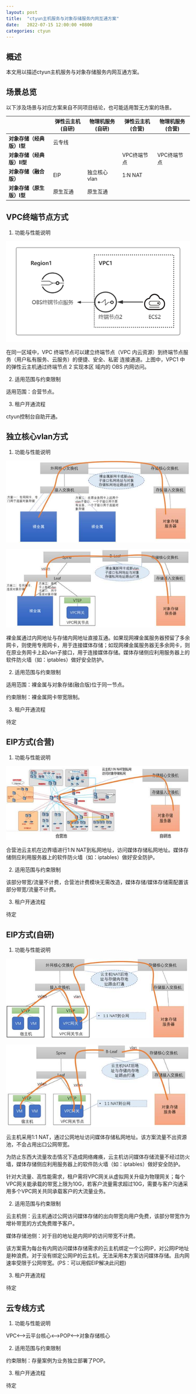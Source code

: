 ```yaml
---
layout: post
title:  "ctyun主机服务与对象存储服务内网互通方案"
date:   2022-07-15 12:00:00 +0800
categories: ctyun
---
```


## 概述

本文用以描述ctyun主机服务与对象存储服务内网互通方案。

## 场景总览

以下涉及场景与对应方案来自不同项目结论，也可能适用暂无方案的场景。

|                 | 弹性云主机(自研) | 物理机服务(自研) | 弹性云主机(合营) | 物理机服务(合营) |
| --------------- | --------- | --------- | --------- | --------- |
| **对象存储（经典版）Ⅰ型** | 云专线       |           |           |           |
| **对象存储（经典版）Ⅱ型** |           |           | VPC终端节点   | VPC终端节点   |
| **对象存储（融合版）**   | EIP       | 独立核心vlan  | 1:N NAT   |           |
| **对象存储（原生版）Ⅰ型** | 原生互通      | 原生互通      |           |           |

## VPC终端节点方式

1. 功能与性能说明

![](https://raw.githubusercontent.com/wavebreake/imagehosting/main/vpce.png)

在同一区域中，VPC 终端节点可以建立终端节点（VPC 内云资源）到终端节点服务（用户私有服务、云服务）的便捷、安全、私密 连接通道。上图中，VPC1 中的弹性云主机通过终端节点 2 实现本区 域内的 OBS 内网访问。

2. 适用范围与约束限制

适用范围：合营节点。

3. 租户开通流程

ctyun控制台自助开通。

## 独立核心vlan方式

1. 功能与性能说明

![](https://raw.githubusercontent.com/wavebreake/imagehosting/main/vlan.png)

![](https://raw.githubusercontent.com/wavebreake/imagehosting/main/vlan-1.png)

裸金属通过内网地址与存储内网地址直接互通。如果现网裸金属服务器预留了多余网卡，则使用专用网卡，用于连接媒体存储；如现网裸金属服务器无多余网卡，则在原业务网卡上起vlan子接口，用于连接媒体存储。媒体存储侧应利用服务器上的软件防火墙（如：iptables）做好安全防护。

2. 适用范围与约束限制

适用范围：裸金属与对象存储(融合版)位于同一节点。

约束限制：裸金属网卡带宽限制。

3. 租户开通流程

待定

## EIP方式(合营)

1. 功能与性能说明

![](https://raw.githubusercontent.com/wavebreake/imagehosting/main/eip.png)

合营池云主机在边界墙进行1:N NAT到私网地址，访问媒体存储私网地址。媒体存储侧应利用服务器上的软件防火墙（如：iptables）做好安全防护。

2. 适用范围与约束限制

该部分带宽/流量不计费，合营池计费模块无需改造，媒体存储/媒体存储需配置该部分带宽/流量不计费。

3. 租户开通流程

待定

## EIP方式(自研)

1. 功能与性能说明

![](https://raw.githubusercontent.com/wavebreake/imagehosting/main/eip-1.png)

![](https://raw.githubusercontent.com/wavebreake/imagehosting/main/eip-2.png)

云主机采用1:1 NAT，通过公网地址访问媒体存储私网地址。该方案流量不出资源池，不会占用出口公网带宽。

为防止东西大流量攻击情况下造成网络瘫痪，云主机访问媒体存储流量不经过防火墙，媒体存储侧应利用服务器上的软件防火墙（如：iptables）做好安全防护。

针对大流量、高性能需求，租户需将VPC网关从虚拟网关升级为物理网关；每个VPC网关能承载的带宽上限为10G，若客户流量需求超过10G，需要与客户沟通采用多个VPC网关共同承载客户的大流量业务。

2. 适用范围与约束限制

云主机侧：云主机通过公网访问媒体存储的出向带宽向用户免费，该部分带宽作为增补带宽的方式免费赠予客户。

媒体存储池侧：对于目的地址是内网IP的访问带宽不计费。

该方案需为每台有内网访问媒体存储需求的云主机绑定一个公网IP，对公网IP地址是种浪费。对于没有绑定公网IP的云主机，无法采用本方案访问媒体存储。且内网速率受限于公网带宽。(PS：可以用假EIP解决此问题)

3. 租户开通流程

待定

## 云专线方式

1. 功能与性能说明

VPC<——>云平台核心<——>POP<——>对象存储核心

2. 适用范围与约束限制

约束限制：存量案例为业务独立部署了POP。

3. 租户开通流程

待定